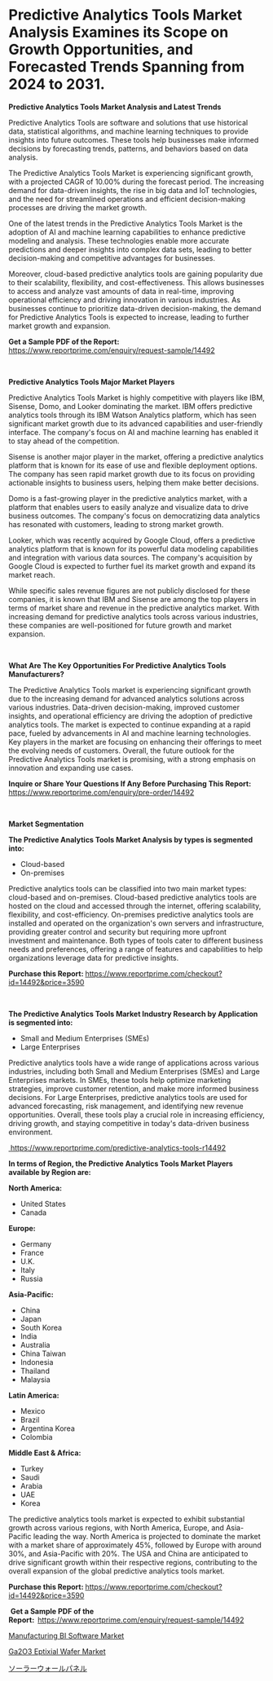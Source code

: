 <p><h1>Predictive Analytics Tools Market Analysis Examines its Scope on Growth Opportunities, and Forecasted Trends Spanning from 2024 to 2031.</h1></p><p><strong>Predictive Analytics Tools Market Analysis and Latest Trends</strong></p>
<p><p>Predictive Analytics Tools are software and solutions that use historical data, statistical algorithms, and machine learning techniques to provide insights into future outcomes. These tools help businesses make informed decisions by forecasting trends, patterns, and behaviors based on data analysis.</p><p>The Predictive Analytics Tools Market is experiencing significant growth, with a projected CAGR of 10.00% during the forecast period. The increasing demand for data-driven insights, the rise in big data and IoT technologies, and the need for streamlined operations and efficient decision-making processes are driving the market growth.</p><p>One of the latest trends in the Predictive Analytics Tools Market is the adoption of AI and machine learning capabilities to enhance predictive modeling and analysis. These technologies enable more accurate predictions and deeper insights into complex data sets, leading to better decision-making and competitive advantages for businesses.</p><p>Moreover, cloud-based predictive analytics tools are gaining popularity due to their scalability, flexibility, and cost-effectiveness. This allows businesses to access and analyze vast amounts of data in real-time, improving operational efficiency and driving innovation in various industries. As businesses continue to prioritize data-driven decision-making, the demand for Predictive Analytics Tools is expected to increase, leading to further market growth and expansion.</p></p>
<p><strong>Get a Sample PDF of the Report:&nbsp;</strong> <a href="https://www.reportprime.com/enquiry/request-sample/14492">https://www.reportprime.com/enquiry/request-sample/14492</a></p>
<p>&nbsp;</p>
<p><strong>Predictive Analytics Tools Major Market Players</strong></p>
<p><p>Predictive Analytics Tools Market is highly competitive with players like IBM, Sisense, Domo, and Looker dominating the market. IBM offers predictive analytics tools through its IBM Watson Analytics platform, which has seen significant market growth due to its advanced capabilities and user-friendly interface. The company's focus on AI and machine learning has enabled it to stay ahead of the competition.</p><p>Sisense is another major player in the market, offering a predictive analytics platform that is known for its ease of use and flexible deployment options. The company has seen rapid market growth due to its focus on providing actionable insights to business users, helping them make better decisions.</p><p>Domo is a fast-growing player in the predictive analytics market, with a platform that enables users to easily analyze and visualize data to drive business outcomes. The company's focus on democratizing data analytics has resonated with customers, leading to strong market growth.</p><p>Looker, which was recently acquired by Google Cloud, offers a predictive analytics platform that is known for its powerful data modeling capabilities and integration with various data sources. The company's acquisition by Google Cloud is expected to further fuel its market growth and expand its market reach.</p><p>While specific sales revenue figures are not publicly disclosed for these companies, it is known that IBM and Sisense are among the top players in terms of market share and revenue in the predictive analytics market. With increasing demand for predictive analytics tools across various industries, these companies are well-positioned for future growth and market expansion.</p></p>
<p>&nbsp;</p>
<p><strong>What Are The Key Opportunities For Predictive Analytics Tools Manufacturers?</strong></p>
<p><p>The Predictive Analytics Tools market is experiencing significant growth due to the increasing demand for advanced analytics solutions across various industries. Data-driven decision-making, improved customer insights, and operational efficiency are driving the adoption of predictive analytics tools. The market is expected to continue expanding at a rapid pace, fueled by advancements in AI and machine learning technologies. Key players in the market are focusing on enhancing their offerings to meet the evolving needs of customers. Overall, the future outlook for the Predictive Analytics Tools market is promising, with a strong emphasis on innovation and expanding use cases.</p></p>
<p><strong>Inquire or Share Your Questions If Any Before Purchasing This Report:</strong> <a href="https://www.reportprime.com/enquiry/pre-order/14492">https://www.reportprime.com/enquiry/pre-order/14492</a></p>
<p>&nbsp;</p>
<p><strong>Market Segmentation</strong></p>
<p><strong>The Predictive Analytics Tools Market Analysis by types is segmented into:</strong></p>
<p><ul><li>Cloud-based</li><li>On-premises</li></ul></p>
<p><p>Predictive analytics tools can be classified into two main market types: cloud-based and on-premises. Cloud-based predictive analytics tools are hosted on the cloud and accessed through the internet, offering scalability, flexibility, and cost-efficiency. On-premises predictive analytics tools are installed and operated on the organization's own servers and infrastructure, providing greater control and security but requiring more upfront investment and maintenance. Both types of tools cater to different business needs and preferences, offering a range of features and capabilities to help organizations leverage data for predictive insights.</p></p>
<p><strong>Purchase this Report:&nbsp;</strong><a href="https://www.reportprime.com/checkout?id=14492&price=3590">https://www.reportprime.com/checkout?id=14492&price=3590</a></p>
<p>&nbsp;</p>
<p><strong>The Predictive Analytics Tools Market Industry Research by Application is segmented into:</strong></p>
<p><ul><li>Small and Medium Enterprises (SMEs)</li><li>Large Enterprises</li></ul></p>
<p><p>Predictive analytics tools have a wide range of applications across various industries, including both Small and Medium Enterprises (SMEs) and Large Enterprises markets. In SMEs, these tools help optimize marketing strategies, improve customer retention, and make more informed business decisions. For Large Enterprises, predictive analytics tools are used for advanced forecasting, risk management, and identifying new revenue opportunities. Overall, these tools play a crucial role in increasing efficiency, driving growth, and staying competitive in today's data-driven business environment.</p></p>
<p><a href="https://www.reportprime.com/predictive-analytics-tools-r14492">&nbsp;https://www.reportprime.com/predictive-analytics-tools-r14492</a></p>
<p><strong>In terms of Region, the Predictive Analytics Tools Market Players available by Region are:</strong></p>
<p>
    <p> <strong> North America: </strong>
        <ul>
            <li>United States</li>
            <li>Canada</li>
        </ul>
        </p> 
    <p> <strong> Europe: </strong>
        <ul>
            <li>Germany</li>
            <li>France</li>
            <li>U.K.</li>
            <li>Italy</li>
            <li>Russia</li>
        </ul>
        </p> 
    <p> <strong> Asia-Pacific: </strong>
        <ul>
            <li>China</li>
            <li>Japan</li>
            <li>South Korea</li>
            <li>India</li>
            <li>Australia</li>
            <li>China Taiwan</li>
            <li>Indonesia</li>
            <li>Thailand</li>
            <li>Malaysia</li>
        </ul>
        </p> 
    <p> <strong> Latin America: </strong>
        <ul>
            <li>Mexico</li>
            <li>Brazil</li>
            <li>Argentina Korea</li>
            <li>Colombia</li>
        </ul>
        </p> 
    <p> <strong> Middle East & Africa: </strong>
        <ul>
            <li>Turkey</li>
            <li>Saudi</li>
            <li>Arabia</li>
            <li>UAE</li>
            <li>Korea</li>
        </ul>
    </p>
    </p>
<p><p>The predictive analytics tools market is expected to exhibit substantial growth across various regions, with North America, Europe, and Asia-Pacific leading the way. North America is projected to dominate the market with a market share of approximately 45%, followed by Europe with around 30%, and Asia-Pacific with 20%. The USA and China are anticipated to drive significant growth within their respective regions, contributing to the overall expansion of the global predictive analytics tools market.</p></p>
<p><strong>Purchase this Report: </strong><a href="https://www.reportprime.com/checkout?id=14492&price=3590">https://www.reportprime.com/checkout?id=14492&price=3590</a></p>
<p>&nbsp;<strong>Get a Sample PDF of the Report:&nbsp;&nbsp;</strong><a href="https://www.reportprime.com/enquiry/request-sample/14492">https://www.reportprime.com/enquiry/request-sample/14492</a></p>
<p><strong></strong></p>
<p><p><a href="https://github.com/okotobwrhuteie/Market-Research-Report-List-2/blob/main/manufacturing-bi-software-market.md">Manufacturing BI Software Market</a></p><p><a href="https://full-wildebeest-80b.notion.site/Ga2O3-Eptixial-Wafer-Market-Report-Reveals-the-Latest-Trends-And-Growth-Opportunities-of-this-Market-59f0018bb58d4720aa419e292ce73cb5">Ga2O3 Eptixial Wafer Market</a></p><p><a href="https://github.com/SarahFahey88/Market-Research-Report-List-1/blob/main/419545125389.md">ソーラーウォールパネル</a></p></p>